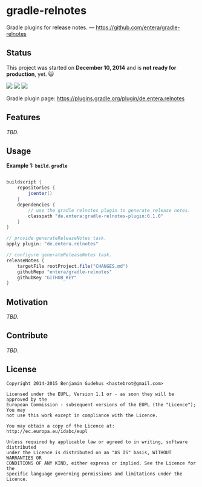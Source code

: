 # gradle-relnotes

Gradle plugins for release notes. &mdash; https://github.com/entera/gradle-relnotes


## Status

This project was started on **December 10, 2014** and is **not ready for production**, yet. :smiley_cat:

[![](https://img.shields.io/travis/entera/gradle-relnotes/master.svg?label=travis)][Travis CI]
[![](https://img.shields.io/maven-central/v/de.entera/gradle-relnotes-plugin.svg?label=bintray)][Bintray JCenter]
[![](https://img.shields.io/maven-central/v/de.entera/gradle-relnotes-plugin.svg?label=maven)][Maven Central]

[Travis CI]: https://travis-ci.org/entera/gradle-relnotes "Travis CI"
[Bintray JCenter]: https://bintray.com/entera/gradle-relnotes "Bintray JCenter"
[Maven Central]: https://search.maven.org/#search|ga|1|de.entera+gradle-relnotes-plugin "Maven Central"

Gradle plugin page: https://plugins.gradle.org/plugin/de.entera.relnotes


## Features

_TBD._


## Usage

**Example 1: `build.gradle`**

~~~groovy

buildscript {
    repositories {
        jcenter()
    }
    dependencies {
        // use the gradle relnotes plugin to generate release notes.
        classpath "de.entera:gradle-relnotes-plugin:0.1.0"
    }
}

// provide generateReleaseNotes task.
apply plugin: "de.entera.relnotes"

// configure generateReleaseNotes task.
releaseNotes {
    targetFile rootProject.file("CHANGES.md")
    githubRepo "entera/gradle-relnotes"
    githubKey "GITHUB_KEY"
}
~~~


## Motivation

_TBD._


## Contribute

_TBD._


## License

~~~
Copyright 2014-2015 Benjamin Gudehus <hastebrot@gmail.com>

Licensed under the EUPL, Version 1.1 or - as soon they will be approved by the
European Commission - subsequent versions of the EUPL (the "Licence"); You may
not use this work except in compliance with the Licence.

You may obtain a copy of the Licence at:
http://ec.europa.eu/idabc/eupl

Unless required by applicable law or agreed to in writing, software distributed
under the Licence is distributed on an "AS IS" basis, WITHOUT WARRANTIES OR
CONDITIONS OF ANY KIND, either express or implied. See the Licence for the
specific language governing permissions and limitations under the Licence.
~~~
